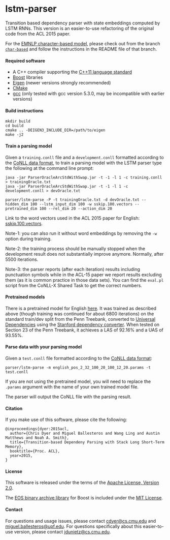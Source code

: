 # lstm-parser
Transition based dependency parser with state embeddings computed by LSTM RNNs. This version is an easier-to-use refactoring of the original code from the ACL 2015 paper.

For the [EMNLP character-based model](http://arxiv.org/pdf/1508.00657.pdf), please check out from the branch [`char-based`](https://github.com/clab/lstm-parser/tree/char-based) and follow the instructions in the README file of that branch.

#### Required software

 * A C++ compiler supporting the [C++11 language standard](https://en.wikipedia.org/wiki/C%2B%2B11)
 * [Boost](http://www.boost.org/) libraries
 * [Eigen](http://eigen.tuxfamily.org) (newer versions strongly recommended)
 * [CMake](http://www.cmake.org/)
 * [gcc](https://gcc.gnu.org/gcc-5/) (only tested with gcc version 5.3.0, may be incompatible with earlier versions)

#### Build instructions

    mkdir build
    cd build
    cmake .. -DEIGEN3_INCLUDE_DIR=/path/to/eigen
    make -j2

#### Train a parsing model

Given a `training.conll` file and a `development.conll` formatted according to the [CoNLL data format](http://ilk.uvt.nl/conll/#dataformat), to train a parsing model with the LSTM parser type the following at the command line prompt:

    java -jar ParserOracleArcStdWithSwap.jar -t -1 -l 1 -c training.conll > trainingOracle.txt
    java -jar ParserOracleArcStdWithSwap.jar -t -1 -l 1 -c development.conll > devOracle.txt

    parser/lstm-parse -P -t trainingOracle.txt -d devOracle.txt --hidden_dim 100 --lstm_input_dim 100 -w sskip.100.vectors --pretrained_dim 100 --rel_dim 20 --action_dim 20

Link to the word vectors used in the ACL 2015 paper for English:  [sskip.100.vectors](https://drive.google.com/file/d/0B8nESzOdPhLsdWF2S1Ayb1RkTXc/view?usp=sharing).

Note-1: you can also run it without word embeddings by removing the `-w` option during training.

Note-2: the training process should be manually stopped when the development result does not substantially improve anymore. Normally, after 5500 iterations.

Note-3: the parser reports (after each iteration) results including punctuation symbols while in the ACL-15 paper we report results excluding them (as it is common practice in those data sets). You can find the `eval.pl` script from the CoNLL-X Shared Task to get the correct numbers.

#### Pretrained models

There is a pretrained model for English [here](http://www.cs.cmu.edu/~jdunietz/hosted/english_pos_2_32_100_20_100_12_20.params). It was trained as described above (though training was continued for about 6800 iterations) on the standard train/dev split from the Penn Treebank, converted to [Universal Dependencies](http://universaldependencies.org/) using the [Stanford dependency converter](http://nlp.stanford.edu/software/stanford-dependencies.shtml#Universal). When tested on Section 23 of the Penn Treebank, it achieves a LAS of 92.16% and a UAS of 93.55%.

#### Parse data with your parsing model

Given a `test.conll` file formatted according to the [CoNLL data format](http://ilk.uvt.nl/conll/#dataformat):

    parser/lstm-parse -m english_pos_2_32_100_20_100_12_20.params -t test.conll

If you are not using the pretrained model, you will need to replace the `.params` argument with the name of your own trained model file.

The parser will output the CoNLL file with the parsing result.

#### Citation

If you make use of this software, please cite the following:

    @inproceedings{dyer:2015acl,
      author={Chris Dyer and Miguel Ballesteros and Wang Ling and Austin Matthews and Noah A. Smith},
      title={Transition-based Dependeny Parsing with Stack Long Short-Term Memory},
      booktitle={Proc. ACL},
      year=2015,
    }

#### License

This software is released under the terms of the [Apache License, Version 2.0](http://www.apache.org/licenses/LICENSE-2.0).

The [EOS binary archive library](https://epa.codeplex.com/) for Boost is included under the [MIT License](https://epa.codeplex.com/license).

#### Contact

For questions and usage issues, please contact cdyer@cs.cmu.edu and miguel.ballesteros@upf.edu.
For questions specifically about this easier-to-use version, please contact jdunietz@cs.cmu.edu.
